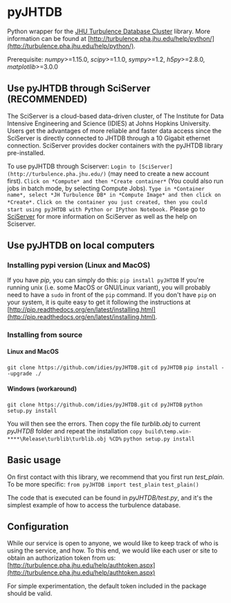 # pyJHTDB

Python wrapper for the [JHU Turbulence Database Cluster](http://turbulence.pha.jhu.edu/) library.
More information can be found at [http://turbulence.pha.jhu.edu/help/python/](http://turbulence.pha.jhu.edu/help/python/).

Prerequisite: _numpy_>=1.15.0, _scipy_>=1.1.0, _sympy_>=1.2, _h5py_>=2.8.0, _matplotlib_>=3.0.0

## Use pyJHTDB through SciServer  (RECOMMENDED)
The SciServer is a cloud-based data-driven cluster, of The Institute for Data Intensive Engineering and Science (IDIES) at Johns Hopkins University. Users get the advantages of more reliable and faster data access since the SciServer is directly connected to JHTDB through a 10 Gigabit ethernet connection. SciServer provides docker containers with the pyJHTDB library pre-installed.

To use pyJHTDB through Sciserver:
`Login to [SciServer](http://turbulence.pha.jhu.edu/)` (may need to create a new account first).
`Click on *Compute* and then *Create container*` (You could also run jobs in batch mode, by selecting Compute Jobs).
`Type in *Container name*, select *JH Turbulence DB* in *Compute Image* and then click on *Create*.`
`Click on the container you just created, then you could start using pyJHTDB with Python or IPython Notebook.`
Please go to [SciServer](http://turbulence.pha.jhu.edu/) for more information on SciServer as well as the help on Sciserver.

## Use pyJHTDB on local computers

### Installing pypi version (Linux and MacOS)

If you have *pip*, you can simply do this:
`pip install pyJHTDB`
If you're running unix (i.e. some MacOS or GNU/Linux variant), you will probably need to have a `sudo` in front of the `pip` command. If you don't have `pip` on your system, it is quite easy to get it following the instructions at [http://pip.readthedocs.org/en/latest/installing.html](http://pip.readthedocs.org/en/latest/installing.html).

### Installing from source

#### Linux and MacOS

`git clone https://github.com/idies/pyJHTDB.git`
`cd pyJHTDB`
`pip install --upgrade ./`

#### Windows (workaround)


`git clone https://github.com/idies/pyJHTDB.git`
`cd pyJHTDB`
`python setup.py install`

You will then see the errors. Then copy the file *turblib.obj* to current *pyJHTDB* folder and repeat the installation
`copy build\temp.win-****\Release\turblib\turblib.obj %CD%`
`python setup.py install`

## Basic usage

On first contact with this library, we recommend that you first run *test_plain*. To be more specific:
`from pyJHTDB import test_plain`
`test_plain()`

The code that is executed can be found in *pyJHTDB/test.py*, and it's the simplest example of how to access the turbulence database.

## Configuration

While our service is open to anyone, we would like to keep track of who is using the service, and how. To this end, we would like each user or site to obtain an authorization token from us: [http://turbulence.pha.jhu.edu/help/authtoken.aspx](http://turbulence.pha.jhu.edu/help/authtoken.aspx)

For simple experimentation, the default token included in the package should be valid.